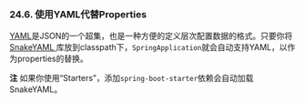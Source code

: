 ### 24.6. 使用YAML代替Properties

[YAML](http://yaml.org/)是JSON的一个超集，也是一种方便的定义层次配置数据的格式。只要你将[SnakeYAML ](http://code.google.com/p/snakeyaml/)库放到classpath下，`SpringApplication`就会自动支持YAML，以作为properties的替换。

**注** 如果你使用“Starters”，添加`spring-boot-starter`依赖会自动加载SnakeYAML。
